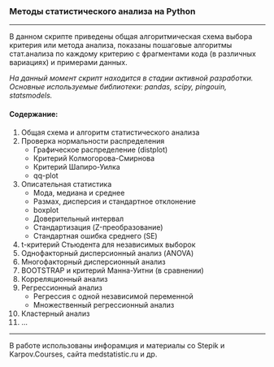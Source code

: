 ### Методы статистического анализа на Python
____
В данном скрипте приведены общая алгоритмическая схема выбора критерия или метода анализа, показаны пошаговые алгоритмы стат.анализа по каждому критерию с фрагментами кода (в различных вариациях) и примерами данных.

*На данный момент скрипт находится в стадии активной разработки.*<br>
*Основные используемые библиотеки: pandas, scipy, pingouin, statsmodels.*

#### Содержание:<br>
1. Общая схема и алгоритм статистического анализа
2. Проверка нормальности распределения
    * Графическое распределение (distplot)
    * Критерий Колмогорова-Смирнова
    * Критерий Шапиро-Уилка 
    * qq-plot
3. Описательная статистика
    * Мода, медиана и среднее
    * Размах, дисперсия и стандартное отклонение
    * boxplot
    * Доверительный интервал
    * Стандартизация (Z-преобразование)
    * Стандартная ошибка среднего (SE)
4. t-критерий Стьюдента для независимых выборок
5. Однофакторный дисперсионный анализ (ANOVA)
6. Многофакторный дисперсионный анализ
7. BOOTSTRAP и критерий Манна-Уитни (в сравнении)
8. Корреляционный анализ
9. Регрессионный анализ
    * Регрессия с одной независимой переменной
    * Множественный регрессионный анализ
10. Кластерный анализ
11. ...
____
В работе использованы инфорамция и материалы со Stepik и Karpov.Courses, сайта medstatistic.ru и др.
